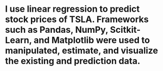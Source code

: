 # I use linear regression to predict stock prices of TSLA. Frameworks such as Pandas, NumPy, Scitkit-Learn, and Matplotlib were used to manipulated, estimate, and visualize the existing and prediction data.
